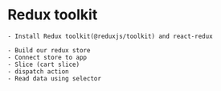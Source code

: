 # Redux toolkit
    - Install Redux toolkit(@reduxjs/toolkit) and react-redux

    - Build our redux store 
    - Connect store to app
    - Slice (cart slice)
    - dispatch action
    - Read data using selector


